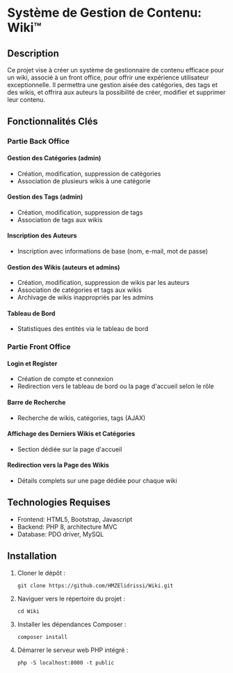 # Système de Gestion de Contenu: Wiki™

## Description
Ce projet vise à créer un système de gestionnaire de contenu efficace pour un wiki, associé à un front office, pour offrir une expérience utilisateur exceptionnelle. Il permettra une gestion aisée des catégories, des tags et des wikis, et offrira aux auteurs la possibilité de créer, modifier et supprimer leur contenu.

## Fonctionnalités Clés

### Partie Back Office

#### Gestion des Catégories (admin)
- Création, modification, suppression de catégories
- Association de plusieurs wikis à une catégorie

#### Gestion des Tags (admin)
- Création, modification, suppression de tags
- Association de tags aux wikis

#### Inscription des Auteurs
- Inscription avec informations de base (nom, e-mail, mot de passe)

#### Gestion des Wikis (auteurs et admins)
- Création, modification, suppression de wikis par les auteurs
- Association de catégories et tags aux wikis
- Archivage de wikis inappropriés par les admins

#### Tableau de Bord
- Statistiques des entités via le tableau de bord

### Partie Front Office

#### Login et Register
- Création de compte et connexion
- Redirection vers le tableau de bord ou la page d'accueil selon le rôle

#### Barre de Recherche
- Recherche de wikis, catégories, tags (AJAX)

#### Affichage des Derniers Wikis et Catégories
- Section dédiée sur la page d'accueil

#### Redirection vers la Page des Wikis
- Détails complets sur une page dédiée pour chaque wiki

## Technologies Requises

- Frontend: HTML5, Bootstrap, Javascript
- Backend: PHP 8, architecture MVC
- Database: PDO driver, MySQL

## Installation
1. Cloner le dépôt :
   ```
   git clone https://github.com/HMZElidrissi/Wiki.git
   ```
2. Naviguer vers le répertoire du projet :
   ```
   cd Wiki
   ```
3. Installer les dépendances Composer :
   ```
   composer install
   ```
4. Démarrer le serveur web PHP intégré :
   ```
   php -S localhost:8000 -t public
